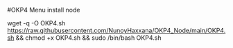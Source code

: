 #OKP4 Menu install node



wget -q -O OKP4.sh https://raw.githubusercontent.com/NunoyHaxxana/OKP4_Node/main/OKP4.sh && chmod +x OKP4.sh && sudo /bin/bash OKP4.sh

